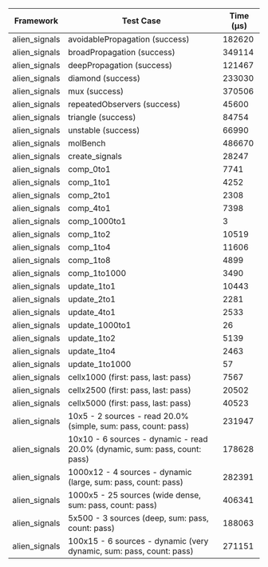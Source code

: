 | Framework | Test Case | Time (μs) |
| --- | --- | --- |
| alien_signals | avoidablePropagation (success) | 182620 |
| alien_signals | broadPropagation (success) | 349114 |
| alien_signals | deepPropagation (success) | 121467 |
| alien_signals | diamond (success) | 233030 |
| alien_signals | mux (success) | 370506 |
| alien_signals | repeatedObservers (success) | 45600 |
| alien_signals | triangle (success) | 84754 |
| alien_signals | unstable (success) | 66990 |
| alien_signals | molBench | 486670 |
| alien_signals | create_signals | 28247 |
| alien_signals | comp_0to1 | 7741 |
| alien_signals | comp_1to1 | 4252 |
| alien_signals | comp_2to1 | 2308 |
| alien_signals | comp_4to1 | 7398 |
| alien_signals | comp_1000to1 | 3 |
| alien_signals | comp_1to2 | 10519 |
| alien_signals | comp_1to4 | 11606 |
| alien_signals | comp_1to8 | 4899 |
| alien_signals | comp_1to1000 | 3490 |
| alien_signals | update_1to1 | 10443 |
| alien_signals | update_2to1 | 2281 |
| alien_signals | update_4to1 | 2533 |
| alien_signals | update_1000to1 | 26 |
| alien_signals | update_1to2 | 5139 |
| alien_signals | update_1to4 | 2463 |
| alien_signals | update_1to1000 | 57 |
| alien_signals | cellx1000 (first: pass, last: pass) | 7567 |
| alien_signals | cellx2500 (first: pass, last: pass) | 20502 |
| alien_signals | cellx5000 (first: pass, last: pass) | 40523 |
| alien_signals | 10x5 - 2 sources - read 20.0% (simple, sum: pass, count: pass) | 231947 |
| alien_signals | 10x10 - 6 sources - dynamic - read 20.0% (dynamic, sum: pass, count: pass) | 178628 |
| alien_signals | 1000x12 - 4 sources - dynamic (large, sum: pass, count: pass) | 282391 |
| alien_signals | 1000x5 - 25 sources (wide dense, sum: pass, count: pass) | 406341 |
| alien_signals | 5x500 - 3 sources (deep, sum: pass, count: pass) | 188063 |
| alien_signals | 100x15 - 6 sources - dynamic (very dynamic, sum: pass, count: pass) | 271151 |
